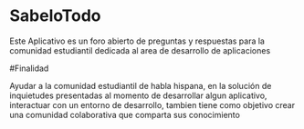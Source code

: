# SabeloTodo

Este Aplicativo es un foro abierto de preguntas y respuestas para la comunidad estudiantil dedicada al area de desarrollo de aplicaciones

#Finalidad

Ayudar a la comunidad estudiantil de habla hispana, en la solución de inquietudes presentadas al momento de desarrollar algun aplicativo, interactuar con un entorno de desarrollo, tambien tiene como objetivo crear una comunidad colaborativa que comparta sus conocimiento

